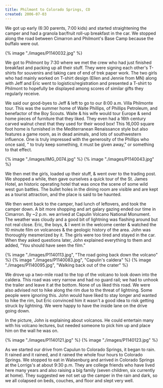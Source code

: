 ```yaml
---
title: Philmont to Colorado Springs, CO
created: 2006-07-03
---
```


We got up early (6:30 parents, 7:00 kids) and started straightening the camper and had a granola bar/fruit roll-up breakfast in the car. We stopped along the road between Cimarron and Philmont's Base Camp because the buffalo were out.

{% image "./images/P1140032.jpg" %}

We got to Philmont by 7:30 where we met the crew who had just finished breakfast and packing up all their stuff. They were signing each other's T-shirts for souvenirs and taking care of end of trek paper work. The two girls who had mainly worked on T-shirt design (Ellen and Jennie from MN) along with Jeff and Eric went to logistics/registration and presented a T-shirt to Philmont to hopefully be displayed among scores of similar gifts they regularly receive.

We said our good-byes to Jeff & left to go to our 8:00 a.m. Villa Philmonte tour. This was the summer home of Waite Phillips, of Phillips Petroleum, and benefactor of the Boy Scouts. Waite & his wife would tour Europe & send home pieces of furniture that they liked. They even had a 16th century carved walnut chest that they used for their wood box! This 16,000 square foot home is furnished in the Mediterranean Renaissance style but also features a game room, as in dead animals, and lots of southwestern influence. One is truly impressed with the generosity of the Phillips who once said, " to truly keep something, it must be given away," or something to that effect.

{% image "./images/IMG_0074.jpg" %}
{% image "./images/P1140043.jpg" %}

We then met the girls, loaded up their stuff, & went over to the trading post. We shopped a while, then gave ourselves a quick tour of the St. James Hotel, an historic operating hotel that was once the scene of some wild west gun battles. The bullet holes in the dining room are visible and are kept as a tourist attraction, and the place is said to be haunted.

We then went back to the camper, had lunch of leftovers, and took the camper down. A bit more shopping and art galary gazing ended our time in Cimarron. By ~2 p.m. we arrived at Capulin Volcano National Monument. The weather was cloudy and a good bit of lightning was flashing around but not real close. Eric, the boys, & I went in the welcome center & watched the 10 minute film on volcanoes & the geologic history of the area. John was thoroughly mesmerized by it. The girls were too tired and stayed in the car. When they asked questions later, John explained everything to them and added, "You should have seen the film."

{% image "./images/P1140113.jpg", "The road going back down the volcano" %}
{% image "./images/P1140083.jpg", "Capulin's caldera" %}
{% image "./images/P1140095.jpg", "Walking back out of the crater" %}

We drove up a two-mile road to the top of the volcano to look down into the caldera. This road was very narrow and had no guard rail; we had to unhook the trailer and leave it at the bottom. None of us liked this road. We were also advised not to hike along the rim due to the threat of lightning. Some people were ignoring this. John would have liked to stay longer and wanted to hike the rim, but Eric convinced him it wasn't a good idea to risk getting struck by lightning. We were happy to have the inside lane on the drive going down.

In the picture, John is explaining about volcanos. He could entertain many with his volcano lectures, but needed someone to pick him up and place him on the wall he was on.

{% image "./images/P1140121.jpg" %}
{% image "./images/P1140123.jpg" %}

As we started our drive from Capulun to Colorado Springs, it began to rain. It rained and it rained, and it rained the whole four hours to Colorado Springs. We stopped to eat in Walsenburg and arrived in Colorado Springs at the Lorrigs's at about 9:30 p.m. They are college friends who have lived here many years and also raising a big family (seven children, six currently at home). They suggested we not set up the camper in the rain and dark, so we all colapsed on beds, couches, and floor and slept very well.
